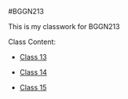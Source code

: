 
#BGGN213

This is my classwork for BGGN213





Class Content:
- [Class 13](https://github.com/paxelnat/bggn213/blob/master/Class13/class13.md)

- [Class 14](https://github.com/paxelnat/bggn213/blob/master/class14/class14.md)

- [Class 15](https://github.com/paxelnat/bggn213/blob/master/class15/class15.Rmd)
